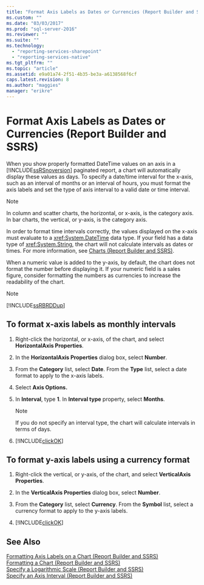 ```yaml
---
title: "Format Axis Labels as Dates or Currencies (Report Builder and SSRS) | Microsoft Docs"
ms.custom: ""
ms.date: "03/03/2017"
ms.prod: "sql-server-2016"
ms.reviewer: ""
ms.suite: ""
ms.technology: 
  - "reporting-services-sharepoint"
  - "reporting-services-native"
ms.tgt_pltfrm: ""
ms.topic: "article"
ms.assetid: e9a01a74-2f51-4b35-be3a-a6138568f6cf
caps.latest.revision: 8
ms.author: "maggies"
manager: "erikre"
---
```

# Format Axis Labels as Dates or Currencies (Report Builder and SSRS)
When you show properly formatted DateTime values on an axis in a [!INCLUDE[ssRSnoversion](../../a9notintoc/includes/ssrsnoversion-md.md)] paginated report, a chart will automatically display these values as days. To specify a date/time interval for the x-axis, such as an interval of months or an interval of hours, you must format the axis labels and set the type of axis interval to a valid date or time interval.  
  
> [!NOTE]  
>  In column and scatter charts, the horizontal, or x-axis, is the category axis. In bar charts, the vertical, or y-axis, is the category axis.  
  
 In order to format time intervals correctly, the values displayed on the x-axis must evaluate to a <xref:System.DateTime> data type. If your field has a data type of <xref:System.String>, the chart will not calculate intervals as dates or times. For more information, see [Charts &#40;Report Builder and SSRS&#41;](../../reporting-services/report-design/charts-report-builder-and-ssrs.md).  
  
 When a numeric value is added to the y-axis, by default, the chart does not format the number before displaying it. If your numeric field is a sales figure, consider formatting the numbers as currencies to increase the readability of the chart.  
  
> [!NOTE]  
>  [!INCLUDE[ssRBRDDup](../../a9retired/includes/ssrbrddup-md.md)]  
  
## To format x-axis labels as monthly intervals  
  
1.  Right-click the horizontal, or x-axis, of the chart, and select **HorizontalAxis Properties**.  
  
2.  In the **HorizontalAxis Properties** dialog box, select **Number**.  
  
3.  From the **Category** list, select **Date**. From the **Type** list, select a date format to apply to the x-axis labels.  
  
4.  Select **Axis Options.**  
  
5.  In **Interval**, type **1**. In **Interval type** property, select **Months**.  
  
    > [!NOTE]  
    >  If you do not specify an interval type, the chart will calculate intervals in terms of days.  
  
6.  [!INCLUDE[clickOK](../../a9notintoc/includes/clickok-md.md)]  
  
## To format y-axis labels using a currency format  
  
1.  Right-click the vertical, or y-axis, of the chart, and select **VerticalAxis Properties**.  
  
2.  In the **VerticalAxis Properties** dialog box, select **Number**.  
  
3.  From the **Category** list, select **Currency**. From the **Symbol** list, select a currency format to apply to the y-axis labels.  
  
4.  [!INCLUDE[clickOK](../../a9notintoc/includes/clickok-md.md)]  
  
## See Also  
 [Formatting Axis Labels on a Chart &#40;Report Builder and SSRS&#41;](../../reporting-services/report-design/formatting-axis-labels-on-a-chart-report-builder-and-ssrs.md)   
 [Formatting a Chart &#40;Report Builder and SSRS&#41;](../../reporting-services/report-design/formatting-a-chart-report-builder-and-ssrs.md)   
 [Specify a Logarithmic Scale &#40;Report Builder and SSRS&#41;](../../reporting-services/report-design/specify-a-logarithmic-scale-report-builder-and-ssrs.md)   
 [Specify an Axis Interval &#40;Report Builder and SSRS&#41;](../../reporting-services/report-design/specify-an-axis-interval-report-builder-and-ssrs.md)  
  
  